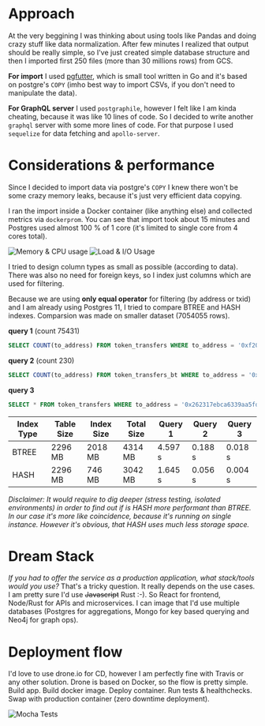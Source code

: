 # Approach

At the very beggining I was thinking about using tools like Pandas and doing crazy stuff like data normalization. After few minutes I realized that output should be really simple, so I've just created simple database structure and then I imported first 250 files (more than 30 millions rows) from GCS.

**For import** I used [pgfutter](https://github.com/lukasmartinelli/pgfutter), which is small tool written in Go and it's based on postgre's `COPY` (imho best way to import CSVs, if you don't need to manipulate the data). 

**For GraphQL server** I used `postgraphile`, however I felt like I am kinda cheating, because it was like 10 lines of code. So I decided to write another `graphql` server with some more lines of code. For that purpose I used `sequelize` for data fetching and `apollo-server`.

# Considerations & performance

Since I decided to import data via postgre's `COPY` I knew there won't be some crazy memory leaks, because it's just very efficient data copying.

I ran the import inside a Docker container (like anything else) and collected metrics via `dockerprom`. You can see that import took about 15 minutes and Postgres used almost 100 % of 1 core (it's limited to single core from 4 cores total).

![Memory & CPU usage](https://imgur.com/OcyXCvm.png)
![Load & I/O Usage](https://imgur.com/of1Yd6w.png)

I tried to design column types as small as possible (according to data). There was also no need for foreign keys, so I index just columns which are used for filtering. 

Because we are using **only equal operator** for filtering (by address or txid) and I am already using Postgres 11, I tried to compare BTREE and HASH indexes. Comparsion was made on smaller dataset (7054055 rows).

**query 1** (count 75431)
```sql
SELECT COUNT(to_address) FROM token_transfers WHERE to_address = '0xf20b9e713a33f61fa38792d2afaf1cd30339126a' OR from_address = '0xf20b9e713a33f61fa38792d2afaf1cd30339126a';
```

**query 2** (count 230)
```sql
SELECT COUNT(to_address) FROM token_transfers_bt WHERE to_address = '0xe2b9e97516e1e432b177b31f7397941fadb3686d' OR from_address = '0xe2b9e97516e1e432b177b31f7397941fadb3686d';
```

**query 3**
```sql
SELECT * FROM token_transfers WHERE to_address = '0x262317ebca6339aa5fdcc38aa47168f85b038f1a' OR from_address = '0x262317ebca6339aa5fdcc38aa47168f85b038f1a' LIMIT 1;
```


| Index Type | Table Size | Index Size | Total Size | Query 1 | Query 2 | Query 3 |
|------------|------------|------------|------------|---------|---------|---------|
| BTREE      | 2296 MB    | 2018 MB    | 4314 MB    | 4.597 s | 0.188 s | 0.018 s |
| HASH       | 2296 MB    | 746 MB     | 3042 MB    | 1.645 s | 0.056 s | 0.004 s |


*Disclaimer: It would require to dig deeper (stress testing, isolated environments) in order to find out if is HASH more performant than BTREE. In our case it's more like coincidence, because it's running on single instance. However it's obvious, that HASH uses much less storage space.*

# Dream Stack
*If you had to offer the service as a production application, what stack/tools would you use?*
That's a tricky question. It really depends on the use cases. I am pretty sure I'd use ~~Javascript~~ Rust :-). So React for frontend, Node/Rust for APIs and microservices. I can image that I'd use multiple databases (Postgres for aggregations, Mongo for key based querying and Neo4j for graph ops).

# Deployment flow

I'd love to use drone.io for CD, however I am perfectly fine with Travis or any other solution. Drone is based on Docker, so the flow is pretty simple. Build app. Build docker image. Deploy container. Run tests & healthchecks. Swap with production container (zero downtime deployment).

![Mocha Tests](https://imgur.com/E58v54f.png)
